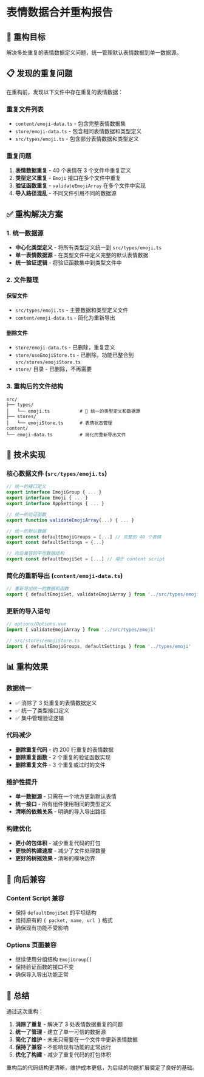# 表情数据合并重构报告

## 🎯 重构目标

解决多处重复的表情数据定义问题，统一管理默认表情数据到单一数据源。

## 📋 发现的重复问题

在重构前，发现以下文件中存在重复的表情数据：

### 重复文件列表

- `content/emoji-data.ts` - 包含完整表情数据集
- `store/emoji-data.ts` - 包含相同表情数据和类型定义
- `src/types/emoji.ts` - 包含部分表情数据和类型定义

### 重复问题

1. **表情数据重复** - 40 个表情在 3 个文件中重复定义
2. **类型定义重复** - `Emoji` 接口在多个文件中重复
3. **验证函数重复** - `validateEmojiArray` 在多个文件中实现
4. **导入路径混乱** - 不同文件引用不同的数据源

## ✅ 重构解决方案

### 1. 统一数据源

- **中心化类型定义** - 将所有类型定义统一到 `src/types/emoji.ts`
- **单一表情数据源** - 在类型文件中定义完整的默认表情数据
- **统一验证逻辑** - 将验证函数集中到类型文件中

### 2. 文件整理

#### 保留文件

- `src/types/emoji.ts` - 主要数据和类型定义文件
- `content/emoji-data.ts` - 简化为重新导出

#### 删除文件

- `store/emoji-data.ts` - 已删除，重复定义
- `store/useEmojiStore.ts` - 已删除，功能已整合到 `src/stores/emojiStore.ts`
- `store/` 目录 - 已删除，不再需要

### 3. 重构后的文件结构

```
src/
├── types/
│   └── emoji.ts           # 🎯 统一的类型定义和数据源
├── stores/
│   └── emojiStore.ts      # 表情状态管理
content/
└── emoji-data.ts          # 简化的重新导出文件
```

## 🔧 技术实现

### 核心数据文件 (`src/types/emoji.ts`)

```typescript
// 统一的接口定义
export interface EmojiGroup { ... }
export interface Emoji { ... }
export interface AppSettings { ... }

// 统一的验证函数
export function validateEmojiArray(...) { ... }

// 统一的默认数据
export const defaultEmojiGroups = [...] // 完整的 40 个表情
export const defaultSettings = {...}

// 向后兼容的平坦数据结构
export const defaultEmojiSet = [...] // 用于 content script
```

### 简化的重新导出 (`content/emoji-data.ts`)

```typescript
// 重新导出统一的数据和函数
export { defaultEmojiSet, validateEmojiArray } from '../src/types/emoji.js'
```

### 更新的导入语句

```typescript
// options/Options.vue
import { validateEmojiArray } from '../src/types/emoji'

// src/stores/emojiStore.ts
import { defaultEmojiGroups, defaultSettings } from '../types/emoji'
```

## 📊 重构效果

### 数据统一

- ✅ 消除了 3 处重复的表情数据定义
- ✅ 统一了类型接口定义
- ✅ 集中管理验证逻辑

### 代码减少

- **删除重复代码** - 约 200 行重复的表情数据
- **删除重复函数** - 2 个重复的验证函数实现
- **删除重复文件** - 3 个重复或过时的文件

### 维护性提升

- **单一数据源** - 只需在一个地方更新默认表情
- **统一接口** - 所有组件使用相同的类型定义
- **清晰的依赖关系** - 明确的导入导出路径

### 构建优化

- **更小的包体积** - 减少重复代码的打包
- **更快的构建速度** - 减少了文件处理数量
- **更好的树摇效果** - 清晰的模块边界

## 🔄 向后兼容

### Content Script 兼容

- 保持 `defaultEmojiSet` 的平坦结构
- 维持原有的 `{ packet, name, url }` 格式
- 确保现有功能不受影响

### Options 页面兼容

- 继续使用分组结构 `EmojiGroup[]`
- 保持验证函数的接口不变
- 确保导入导出功能正常

## 🎉 总结

通过这次重构：

1. **消除了重复** - 解决了 3 处表情数据重复的问题
2. **统一了管理** - 建立了单一可信的数据源
3. **简化了维护** - 未来只需要在一个文件中更新表情数据
4. **保持了兼容** - 不影响现有功能的正常运行
5. **优化了构建** - 减少了重复代码的打包体积

重构后的代码结构更清晰，维护成本更低，为后续的功能扩展奠定了良好的基础。
